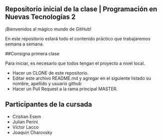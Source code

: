## Repositorio inicial de la clase | Programación en Nuevas Tecnologías 2

¡Bienvenidos al mágico mundo de GitHub!

En este repositorio estará todo el contenido práctico que trabajaremos semana a semana.

##Consigna primera clase

Para iniciar, es necesario que todos tengan el proyecto a nivel local.

- Hacer un CLONE de este repositorio.
- Editar este archivo README.md y agregar en el siguiente listado su nombre, apellido y usuario github
- Hacer un Pull Request a la rama principal MASTER.

## Participantes de la cursada
- Cristian Esem
- Julian Perini
- Víctor Lacco
- Joaquin Charovsky 
